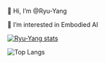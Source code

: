 👋 Hi, I’m @Ryu-Yang

👀 I’m interested in Embodied AI


[![Ryu-Yang stats](https://github-readme-stats.vercel.app/api?username=Ryu-Yang&theme=buefy&show_icons=true)](https://github.com/Ryu-Yang)

![Top Langs](https://github-readme-stats.vercel.app/api/top-langs/?username=Ryu-Yang&theme=buefy)


<!---
Ryu-Yang/Ryu-Yang is a ✨ special ✨ repository because its `README.md` (this file) appears on your GitHub profile.
You can click the Preview link to take a look at your changes.
--->

